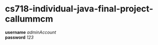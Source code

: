 ﻿# cs718-individual-java-final-project-callummcm

**username** *adminAccount*
<br />
**password** *123*
